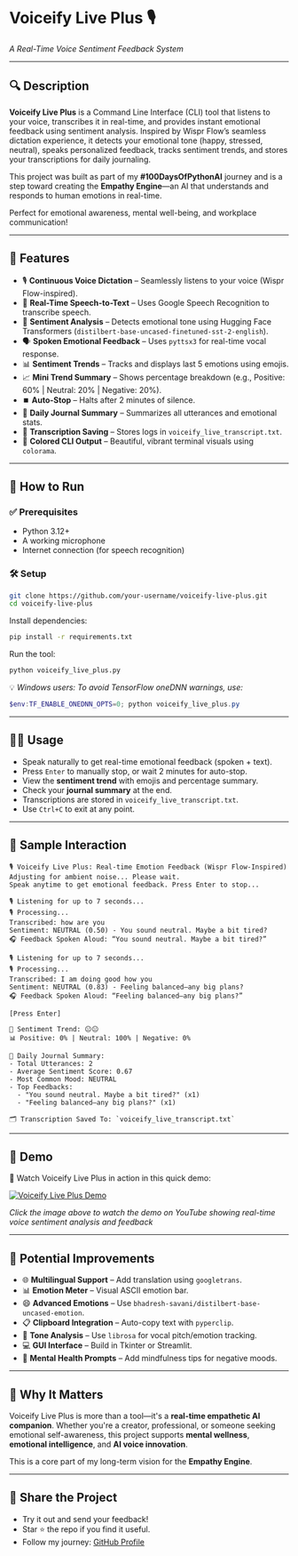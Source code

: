# Voiceify Live Plus 🎙️  
*A Real-Time Voice Sentiment Feedback System*

---

## 🔍 Description  
**Voiceify Live Plus** is a Command Line Interface (CLI) tool that listens to your voice, transcribes it in real-time, and provides instant emotional feedback using sentiment analysis. Inspired by Wispr Flow’s seamless dictation experience, it detects your emotional tone (happy, stressed, neutral), speaks personalized feedback, tracks sentiment trends, and stores your transcriptions for daily journaling.  

This project was built as part of my **#100DaysOfPythonAI** journey and is a step toward creating the **Empathy Engine**—an AI that understands and responds to human emotions in real-time.

Perfect for emotional awareness, mental well-being, and workplace communication!

---

## 🎯 Features  

- 🎙️ **Continuous Voice Dictation** – Seamlessly listens to your voice (Wispr Flow-inspired).  
- 💬 **Real-Time Speech-to-Text** – Uses Google Speech Recognition to transcribe speech.  
- 🧠 **Sentiment Analysis** – Detects emotional tone using Hugging Face Transformers (`distilbert-base-uncased-finetuned-sst-2-english`).  
- 🗣️ **Spoken Emotional Feedback** – Uses `pyttsx3` for real-time vocal response.  
- 📊 **Sentiment Trends** – Tracks and displays last 5 emotions using emojis.  
- 📈 **Mini Trend Summary** – Shows percentage breakdown (e.g., Positive: 60% | Neutral: 20% | Negative: 20%).  
- ⏹️ **Auto-Stop** – Halts after 2 minutes of silence.  
- 📝 **Daily Journal Summary** – Summarizes all utterances and emotional stats.  
- 💾 **Transcription Saving** – Stores logs in `voiceify_live_transcript.txt`.  
- 🌈 **Colored CLI Output** – Beautiful, vibrant terminal visuals using `colorama`.

---

## 🚀 How to Run

### ✅ Prerequisites
- Python 3.12+
- A working microphone
- Internet connection (for speech recognition)

### 🛠️ Setup

```bash
git clone https://github.com/your-username/voiceify-live-plus.git
cd voiceify-live-plus
````

Install dependencies:

```bash
pip install -r requirements.txt
```

Run the tool:

```bash
python voiceify_live_plus.py
```

💡 *Windows users: To avoid TensorFlow oneDNN warnings, use:*

```powershell
$env:TF_ENABLE_ONEDNN_OPTS=0; python voiceify_live_plus.py
```

---

## 🧑‍💻 Usage

* Speak naturally to get real-time emotional feedback (spoken + text).
* Press `Enter` to manually stop, or wait 2 minutes for auto-stop.
* View the **sentiment trend** with emojis and percentage summary.
* Check your **journal summary** at the end.
* Transcriptions are stored in `voiceify_live_transcript.txt`.
* Use `Ctrl+C` to exit at any point.

---

## 📁 Sample Interaction

```plaintext
🎙️ Voiceify Live Plus: Real-time Emotion Feedback (Wispr Flow-Inspired)
Adjusting for ambient noise... Please wait.
Speak anytime to get emotional feedback. Press Enter to stop...

🎙️ Listening for up to 7 seconds...
🎙️ Processing...
Transcribed: how are you
Sentiment: NEUTRAL (0.50) - You sound neutral. Maybe a bit tired?
🎧 Feedback Spoken Aloud: “You sound neutral. Maybe a bit tired?”

🎙️ Listening for up to 7 seconds...
🎙️ Processing...
Transcribed: I am doing good how you
Sentiment: NEUTRAL (0.83) - Feeling balanced—any big plans?
🎧 Feedback Spoken Aloud: “Feeling balanced—any big plans?”

[Press Enter]

🧠 Sentiment Trend: 😐😐  
📊 Positive: 0% | Neutral: 100% | Negative: 0%

📝 Daily Journal Summary:
- Total Utterances: 2  
- Average Sentiment Score: 0.67  
- Most Common Mood: NEUTRAL  
- Top Feedbacks:
  - "You sound neutral. Maybe a bit tired?" (x1)
  - "Feeling balanced—any big plans?" (x1)

🗂️ Transcription Saved To: `voiceify_live_transcript.txt`
```

---

## 📸 Demo

🎥 Watch Voiceify Live Plus in action in this quick demo:

[![Voiceify Live Plus Demo](https://img.youtube.com/vi/soS4m8cybq8/maxresdefault.jpg)](https://youtu.be/soS4m8cybq8)

*Click the image above to watch the demo on YouTube showing real-time voice sentiment analysis and feedback*

---

## 🧩 Potential Improvements

* 🌐 **Multilingual Support** – Add translation using `googletrans`.
* 📊 **Emotion Meter** – Visual ASCII emotion bar.
* 😄 **Advanced Emotions** – Use `bhadresh-savani/distilbert-base-uncased-emotion`.
* 📋 **Clipboard Integration** – Auto-copy text with `pyperclip`.
* 🧬 **Tone Analysis** – Use `librosa` for vocal pitch/emotion tracking.
* 💻 **GUI Interface** – Build in Tkinter or Streamlit.
* 🧘 **Mental Health Prompts** – Add mindfulness tips for negative moods.

---

## 🙌 Why It Matters

Voiceify Live Plus is more than a tool—it's a **real-time empathetic AI companion**. Whether you're a creator, professional, or someone seeking emotional self-awareness, this project supports **mental wellness**, **emotional intelligence**, and **AI voice innovation**.

This is a core part of my long-term vision for the **Empathy Engine**.

---

## 📢 Share the Project

* Try it out and send your feedback!
* Star ⭐ the repo if you find it useful.
* Follow my journey: [GitHub Profile](https://github.com/ud-ai-journey/ud-ai-journey)

